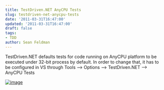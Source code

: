 ```yaml
---
title: TestDriven.NET AnyCPU Tests
slug: testdriven-net-anycpu-tests
date: '2011-03-31T16:47:00'
updated: '2011-03-31T16:47:00'
draft: false
tags:
- TDD
author: Sean Feldman
---
```



TestDriven.NET defaults tests for code running on AnyCPU platform to be executed under 32-bit process by default. In order to change that, it has to be configured in VS through Tools –> Options –> TestDriven.NET –> AnyCPU Tests

[![image](https://aspblogs.blob.core.windows.net/media/sfeldman/Media/image_thumb_62253719.png "image")](https://aspblogs.blob.core.windows.net/media/sfeldman/Media/image_6369CFF8.png)


